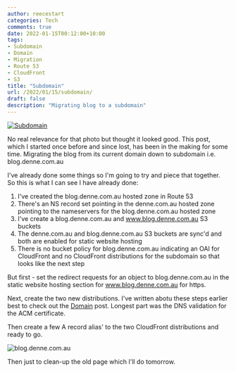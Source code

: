 ```yaml
---
author: reecestart
categories: Tech
comments: true
date: 2022-01-15T00:12:00+10:00
tags:
- Subdomain
- Domain
- Migration
- Route 53
- CloudFront
- S3
title: "Subdomain"
url: /2022/01/15/subdomain/
draft: false
description: "Migrating blog to a subdomain"
---
```


[![Subdomain](/public/img/subdomain.webp "Photo by Miroslav Škopek on Unsplash")](https://unsplash.com/@skopekmiroslav)

No real relevance for that photo but thought it looked good. This post, which I started once before and since lost, has been in the making for some time. Migrating the blog from its current domain down to subdomain i.e. blog.denne.com.au

I've already done some things so I'm going to try and piece that together. So this is what I can see I have already done:

1. I've created the blog.denne.com.au hosted zone in Route 53
2. There's an NS record set pointing in the denne.com.au hosted zone pointing to the nameservers for the blog.denne.com.au hosted zone
3. I've create a blog.denne.com.au and www.blog.denne.com.au S3 buckets
4. The denne.com.au and blog.denne.com.au S3 buckets are sync'd and both are enabled for static website hosting
5. There is no bucket policy for blog.denne.com.au indicating an OAI for CloudFront and no CloudFront distributions for the subdomain so that looks like the next step

But first - set the redirect requests for an object to blog.denne.com.au in the static website hosting section for www.blog.denne.com.au for https.

Next, create the two new distributions. I've written abotu these steps earlier best to check out the [Domain](https://denne.com.au/2020/10/27/domain/) post. Longest part was the DNS validation for the ACM certificate.

Then create a few A record alias' to the two CloudFront distributions and ready to go.

![blog.denne.com.au](/public/img/blogdennecomau.webp)

Then just to clean-up the old page which I'll do tomorrow.